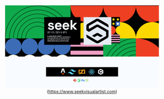 <div align="center">
  
[![About](./seek/Banner.png)](https://www.seekvisualartist.com)
![Skills](./seek/Tools.png)(https://www.seekvisualartist.com)

</div>
